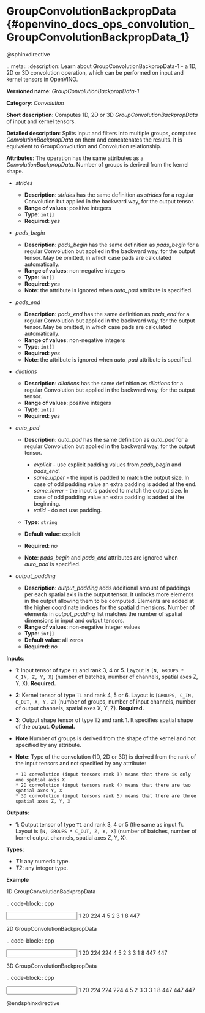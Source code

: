# GroupConvolutionBackpropData {#openvino_docs_ops_convolution_GroupConvolutionBackpropData_1}


@sphinxdirective

.. meta::
  :description: Learn about GroupConvolutionBackpropData-1 - a 1D, 2D or 3D convolution operation, which 
                can be performed on input and kernel tensors in OpenVINO.

**Versioned name**: *GroupConvolutionBackpropData-1*

**Category**: *Convolution*

**Short description**: Computes 1D, 2D or 3D *GroupConvolutionBackpropData* of input and kernel tensors.

**Detailed description**: Splits input and filters into multiple groups, computes *ConvolutionBackpropData* 
on them and concatenates the results. It is equivalent to GroupConvolution and Convolution relationship.

**Attributes**: The operation has the same attributes as a *ConvolutionBackpropData*. Number of groups 
is derived from the kernel shape.


* *strides*

  * **Description**: *strides* has the same definition as *strides* for a regular Convolution but applied in 
    the backward way, for the output tensor.
  * **Range of values**: positive integers
  * **Type**: ``int[]``
  * **Required**: *yes*

* *pads_begin*

  * **Description**: *pads_begin* has the same definition as *pads_begin* for a regular Convolution but applied in 
    the backward way, for the output tensor. May be omitted, in which case pads are calculated automatically.
  * **Range of values**: non-negative integers
  * **Type**: ``int[]``
  * **Required**: *yes*
  * **Note**: the attribute is ignored when *auto_pad* attribute is specified.

* *pads_end*

  * **Description**: *pads_end* has the same definition as *pads_end* for a regular Convolution but applied
    in the backward way, for the output tensor. May be omitted, in which case pads are calculated automatically.
  * **Range of values**: non-negative integers
  * **Type**: ``int[]``
  * **Required**: *yes*
  * **Note**: the attribute is ignored when *auto_pad* attribute is specified.

* *dilations*

  * **Description**: *dilations* has the same definition as *dilations* for a regular Convolution but applied 
    in the backward way, for the output tensor.
  * **Range of values**: positive integers
  * **Type**: ``int[]``
  * **Required**: *yes*

* *auto_pad*

  * **Description**: *auto_pad* has the same definition as *auto_pad* for a regular Convolution but applied 
    in the backward way, for the output tensor.

    * *explicit* - use explicit padding values from *pads_begin* and *pads_end*.
    * *same_upper* - the input is padded to match the output size. In case of odd padding value an extra padding is added at the end.
    * *same_lower* - the input is padded to match the output size. In case of odd padding value an extra padding is added at the beginning.
    * *valid* - do not use padding.

  * **Type**: ``string``
  * **Default value**: explicit
  * **Required**: *no*
  * **Note**: *pads_begin* and *pads_end* attributes are ignored when *auto_pad* is specified.

* *output_padding*

  * **Description**: *output_padding* adds additional amount of paddings per each spatial axis in the output tensor. 
    It unlocks more elements in the output allowing them to be computed. Elements are added at the higher coordinate 
    indices for the spatial dimensions. Number of elements in *output_padding* list matches the number of spatial 
    dimensions in input and output tensors.
  * **Range of values**: non-negative integer values
  * **Type**: ``int[]``
  * **Default value**: all zeros
  * **Required**: *no*

**Inputs**:

* **1**: Input tensor of type ``T1`` and rank 3, 4 or 5. Layout is ``[N, GROUPS * C_IN, Z, Y, X]`` 
  (number of batches, number of channels, spatial axes Z, Y, X). **Required.**
* **2**: Kernel tensor of type ``T1`` and rank 4, 5 or 6. Layout is ``[GROUPS, C_IN, C_OUT, X, Y, Z]`` 
  (number of groups, number of input channels, number of output channels, spatial axes X, Y, Z). **Required.**

* **3**: Output shape tensor of type ``T2`` and rank 1. It specifies spatial shape of the output. **Optional.**
* **Note** Number of groups is derived from the shape of the kernel and not specified by any attribute.
* **Note**: Type of the convolution (1D, 2D or 3D) is derived from the rank of the input tensors and not specified by any attribute:

      * 1D convolution (input tensors rank 3) means that there is only one spatial axis X
      * 2D convolution (input tensors rank 4) means that there are two spatial axes Y, X
      * 3D convolution (input tensors rank 5) means that there are three spatial axes Z, Y, X

**Outputs**:

* **1**: Output tensor of type ``T1`` and rank 3, 4 or 5 (the same as input *1*). Layout is ``[N, GROUPS * C_OUT, Z, Y, X]`` 
  (number of batches, number of kernel output channels, spatial axes Z, Y, X).

**Types**:

* *T1*: any numeric type.
* *T2*: any integer type.

**Example**

1D GroupConvolutionBackpropData

.. code-block:: cpp

   <layer id="5" name="upsampling_node" type="GroupConvolutionBackpropData">
       <data dilations="1" pads_begin="1" pads_end="1" strides="2"/>
       <input>
           <port id="0">
               <dim>1</dim>
               <dim>20</dim>
               <dim>224</dim>
           </port>
           <port id="1">
               <dim>4</dim>
               <dim>5</dim>
               <dim>2</dim>
               <dim>3</dim>
           </port>
       </input>
       <output>
           <port id="0" precision="FP32">
               <dim>1</dim>
               <dim>8</dim>
               <dim>447</dim>
           </port>
       </output>
   </layer>


2D GroupConvolutionBackpropData

.. code-block:: cpp

   <layer id="5" name="upsampling_node" type="GroupConvolutionBackpropData">
       <data dilations="1,1" pads_begin="1,1" pads_end="1,1" strides="2,2"/>
       <input>
           <port id="0">
               <dim>1</dim>
               <dim>20</dim>
               <dim>224</dim>
               <dim>224</dim>
           </port>
           <port id="1">
               <dim>4</dim>
               <dim>5</dim>
               <dim>2</dim>
               <dim>3</dim>
               <dim>3</dim>
           </port>
       </input>
       <output>
           <port id="0" precision="FP32">
               <dim>1</dim>
               <dim>8</dim>
               <dim>447</dim>
               <dim>447</dim>
           </port>
       </output>
   </layer>


3D GroupConvolutionBackpropData

.. code-block:: cpp

   <layer id="5" name="upsampling_node" type="GroupConvolutionBackpropData">
       <data dilations="1,1,1" pads_begin="1,1,1" pads_end="1,1,1" strides="2,2,2"/>
       <input>
           <port id="0">
               <dim>1</dim>
               <dim>20</dim>
               <dim>224</dim>
               <dim>224</dim>
               <dim>224</dim>
           </port>
           <port id="1">
               <dim>4</dim>
               <dim>5</dim>
               <dim>2</dim>
               <dim>3</dim>
               <dim>3</dim>
               <dim>3</dim>
           </port>
       </input>
       <output>
           <port id="0" precision="FP32">
               <dim>1</dim>
               <dim>8</dim>
               <dim>447</dim>
               <dim>447</dim>
               <dim>447</dim>
           </port>
       </output>
   </layer>


@endsphinxdirective

